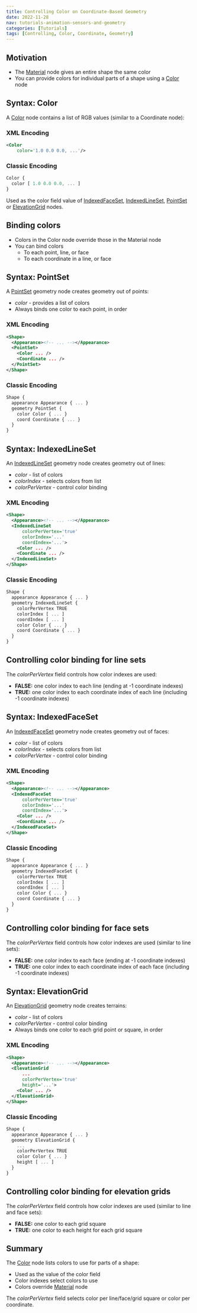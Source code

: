 ```yaml
---
title: Controlling Color on Coordinate-Based Geometry
date: 2022-11-28
nav: tutorials-animation-sensors-and-geometry
categories: [Tutorials]
tags: [Controlling, Color, Coordinate, Geometry]
---
```

## Motivation

- The [Material](/x_ite/components/shape/material) node gives an entire shape the same color
- You can provide colors for individual parts of a shape using a [Color](/x_ite/components/rendering/color) node

## Syntax: Color

A [Color](/x_ite/components/rendering/color) node contains a list of RGB values (similar to a Coordinate node):

### XML Encoding

```xml
<Color
    color='1.0 0.0 0.0, ...'/>
```

### Classic Encoding

```js
Color {
  color [ 1.0 0.0 0.0, ... ]
}
```

Used as the color field value of [IndexedFaceSet](/x_ite/components/geometry3d/indexedfaceset), [IndexedLineSet](/x_ite/components/rendering/indexedlineset), [PointSet](/x_ite/components/rendering/pointset) or [ElevationGrid](/x_ite/components/geometry3d/elevationgrid) nodes.

## Binding colors

- Colors in the Color node override those in the Material node
- You can bind colors
  - To each point, line, or face
  - To each coordinate in a line, or face

## Syntax: PointSet

A [PointSet](/x_ite/components/rendering/pointset) geometry node creates geometry out of points:

- *color* - provides a list of colors
- Always binds one color to each point, in order

### XML Encoding

```xml
<Shape>
  <Appearance><!-- ... --></Appearance>
  <PointSet>
    <Color ... />
    <Coordinate ... />
  </PointSet>
</Shape>
```

### Classic Encoding

```js
Shape {
  appearance Appearance { ... }
  geometry PointSet {
    color Color { ... }
    coord Coordinate { ... }
  }
}
```

## Syntax: IndexedLineSet

An [IndexedLineSet](/x_ite/components/rendering/indexedlineset) geometry node creates geometry out of lines:

- *color* - list of colors
- *colorIndex* - selects colors from list
- *colorPerVertex* - control color binding

### XML Encoding

```xml
<Shape>
  <Appearance><!-- ... --></Appearance>
  <IndexedLineSet
      colorPerVertex='true'
      colorIndex='...'
      coordIndex='...'>
    <Color ... />
    <Coordinate ... />
  </IndexedLineSet>
</Shape>
```

### Classic Encoding

```js
Shape {
  appearance Appearance { ... }
  geometry IndexedLineSet {
    colorPerVertex TRUE
    colorIndex [ ... ]
    coordIndex [ ... ]
    color Color { ... }
    coord Coordinate { ... }
  }
}
```

## Controlling color binding for line sets

The *colorPerVertex* field controls how color indexes are used:

- **FALSE:** one color index to each line (ending at -1 coordinate indexes)
- **TRUE:** one color index to each coordinate index of each line (including -1 coordinate indexes)

## Syntax: IndexedFaceSet

An [IndexedFaceSet](/x_ite/components/geometry3d/indexedfaceset) geometry node creates geometry out of faces:

- *color* - list of colors
- *colorIndex* - selects colors from list
- *colorPerVertex* - control color binding

### XML Encoding

```xml
<Shape>
  <Appearance><!-- ... --></Appearance>
  <IndexedFaceSet
      colorPerVertex='true'
      colorIndex='...'
      coordIndex='...'>
    <Color ... />
    <Coordinate ... />
  </IndexedFaceSet>
</Shape>
```

### Classic Encoding

```js
Shape {
  appearance Appearance { ... }
  geometry IndexedFaceSet {
    colorPerVertex TRUE
    colorIndex [ ... ]
    coordIndex [ ... ]
    color Color { ... }
    coord Coordinate { ... }
  }
}
```

## Controlling color binding for face sets

The *colorPerVertex* field controls how color indexes are used (similar to line sets):

- **FALSE:** one color index to each face (ending at -1 coordinate indexes)
- **TRUE:** one color index to each coordinate index of each face (including -1 coordinate indexes)

## Syntax: ElevationGrid

An [ElevationGrid](/x_ite/components/geometry3d/elevationgrid) geometry node creates terrains:

- *color* - list of colors
- *colorPerVertex* - control color binding
- Always binds one color to each grid point or square, in order

### XML Encoding

```xml
<Shape>
  <Appearance><!-- ... --></Appearance>
  <ElevationGrid
      ...
      colorPerVertex='true'
      height='...'>
    <Color ... />
  </ElevationGrid>
</Shape>
```

### Classic Encoding

```js
Shape {
  appearance Appearance { ... }
  geometry ElevationGrid {
    ...
    colorPerVertex TRUE
    color Color { ... }
    height [ ... ]
  }
}
```

## Controlling color binding for elevation grids

The *colorPerVertex* field controls how color indexes are used (similar to line and face sets):

- **FALSE:** one color to each grid square
- **TRUE:** one color to each height for each grid square

## Summary

The [Color](/x_ite/components/rendering/color) node lists colors to use for parts of a shape:

- Used as the value of the color field
- Color indexes select colors to use
- Colors override [Material](/x_ite/components/shape/material) node

The *colorPerVertex* field selects color per line/face/grid square or color per coordinate.

